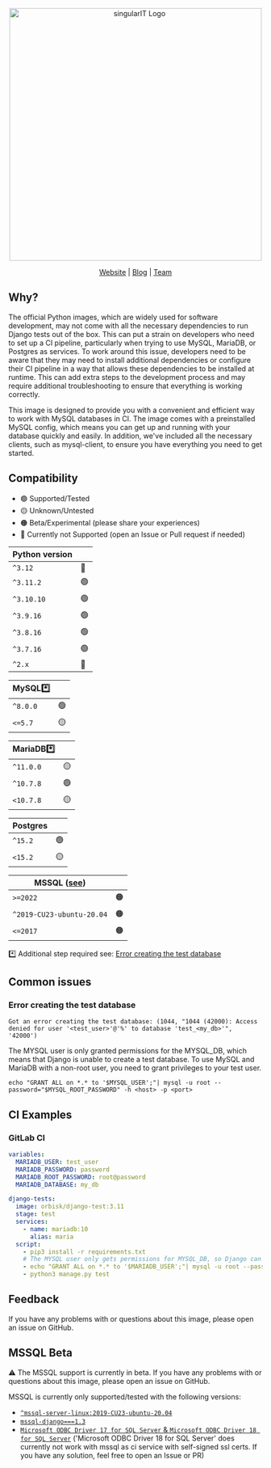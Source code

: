 <p align="center">
  <a href="https://www.singular-it.de/">
    <picture>
      <source media="(prefers-color-scheme: dark)"  srcset="./documents/singular_it_dark.png">
      <source media="(prefers-color-scheme: light)" srcset="./documents/singular_it_light.png">
      <img width="500px" alt="singularIT Logo" src="./documents/singular_it_light.png">
    </picture>    
  </a>
</p>
<p align="center">
  <a href="https://www.singular-it.de/">Website</a> |
  <a href="https://blog.singular-it.de/">Blog</a> |
  <a href="https://www.singular-it.de/team">Team</a>
</p>

## Why?

The official Python images, which are widely used for software development, may not come with all the necessary
dependencies to run Django tests out of the box. This can put a strain on developers who need to set up a CI pipeline,
particularly when trying to use MySQL, MariaDB, or Postgres as services. To work around this issue, developers need to
be aware that they may need to install additional dependencies or configure their CI pipeline in a way that allows these
dependencies to be installed at runtime. This can add extra steps to the development process and may require additional
troubleshooting to ensure that everything is working correctly.

This image is designed to provide you with a convenient and efficient way to work with MySQL databases in CI. The image
comes with a preinstalled MySQL config, which means you can get up and running with your database quickly and easily. In
addition, we've included all the necessary clients, such as mysql-client, to ensure you have everything you need to get
started.

## Compatibility

- 🟢 Supported/Tested
- 🟡 Unknown/Untested
- 🟠 Beta/Experimental (please share your experiences)
- 🔴 Currently not Supported (open an Issue or Pull request if needed)

| Python version |    |
|----------------|----|
| `^3.12`        | 🔴 |
| `^3.11.2`      | 🟢 |
| `^3.10.10`     | 🟢 |
| `^3.9.16`      | 🟢 |
| `^3.8.16`      | 🟢 |
| `^3.7.16`      | 🟢 |
| `^2.x`         | 🔴 |

| MySQL*️⃣ |    |
|----------|----|
| `^8.0.0` | 🟢 |
| `<=5.7`  | 🟡 |

| MariaDB*️⃣ |    |
|------------|----|
| `^11.0.0`  | 🟡 |
| `^10.7.8`  | 🟢 |
| `<10.7.8`  | 🟡 |

| Postgres |    |
|----------|----|
| `^15.2`  | 🟢 |
| `<15.2`  | 🟡 |

| MSSQL ([see](#mssql-beta)) |    |
|----------------------------|----|
| `>=2022`                   | 🟠 |
| `^2019-CU23-ubuntu-20.04`  | 🟠 |
| `<=2017`                   | 🟠 |

*️⃣ Additional step required see: [Error creating the test database](#error-creating-the-test-database)

## Common issues

### Error creating the test database

`Got an error creating the test database: (1044, "1044 (42000): Access denied for user '<test_user>'@'%' to database 'test_<my_db>'", '42000')`

The MYSQL user is only granted permissions for the MYSQL_DB, which means that Django is unable to create a test
database.
To use MySQL and MariaDB with a non-root user, you need to grant privileges to your test user.

`echo "GRANT ALL on *.* to '$MYSQL_USER';"| mysql -u root --password="$MYSQL_ROOT_PASSWORD" -h <host> -p <port>`

## CI Examples

### GitLab CI

```yml
variables:
  MARIADB_USER: test_user
  MARIADB_PASSWORD: password
  MARIADB_ROOT_PASSWORD: root@password
  MARIADB_DATABASE: my_db

django-tests:
  image: orbisk/django-test:3.11
  stage: test
  services:
    - name: mariadb:10
      alias: maria
  script:
    - pip3 install -r requirements.txt
    # The MYSQL user only gets permissions for MYSQL_DB, so Django can't create a test database.
    - echo "GRANT ALL on *.* to '$MARIADB_USER';"| mysql -u root --password="$MARIADB_ROOT_PASSWORD" -h maria
    - python3 manage.py test

```

## Feedback

If you have any problems with or questions about this image, please open an issue on GitHub.

## MSSQL Beta

⚠️ The MSSQL support is currently in beta. If you have any problems with or questions about this image, please open an
issue on GitHub.

MSSQL is currently only supported/tested with the following versions:

- [`^mssql-server-linux:2019-CU23-ubuntu-20.04`](https://hub.docker.com/_/microsoft-mssql-server)
- [`mssql-django===1.3`](https://pypi.org/project/mssql-django/)
- [`Microsoft ODBC Driver 17 for SQL Server` & `Microsoft ODBC Driver 18 for SQL Server`](https://learn.microsoft.com/en-us/sql/connect/odbc/linux-mac/installing-the-microsoft-odbc-driver-for-sql-server?view=sql-server-ver16&tabs=debian18-install%2Calpine17-install%2Cdebian8-install%2Credhat7-13-install%2Crhel7-offline) ('Microsoft ODBC Driver 18 for SQL Server' does currently not work with mssql as ci service with self-signed ssl certs. If you have any solution, feel free to open an Issue or PR)

